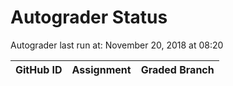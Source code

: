 # Autograder Status
Autograder last run at: November 20, 2018 at 08:20

| GitHub ID | Assignment | Graded Branch |
|-----------|------------|---------------|
